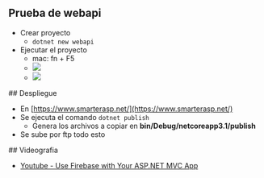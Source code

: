 ## Prueba de webapi
- Crear proyecto
  - `dotnet new webapi`
- Ejecutar el proyecto
  - mac: fn + F5
  - ![](https://trello-attachments.s3.amazonaws.com/5ea49455328f0b399a4f955f/1075x128/ba3c66937c9406f5296cbe66563f6d8f/image.png)
  - ![](https://trello-attachments.s3.amazonaws.com/5ea49455328f0b399a4f955f/1086x476/fe400fcdd058cd3523ca1aedc36d9ac5/image.png)

## Despliegue
  - En [https://www.smarterasp.net/](https://www.smarterasp.net/)
  - Se ejecuta el comando `dotnet publish`
    -  Genera los archivos a copiar en **bin/Debug/netcoreapp3.1/publish**
  - Se sube por ftp todo esto

## Videografia
- [Youtube - Use Firebase with Your ASP.NET MVC App](https://www.youtube.com/watch?v=GH_mHALFUTU)